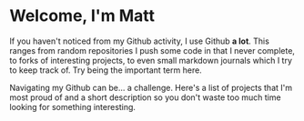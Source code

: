 # Welcome, I'm Matt

If you haven't noticed from my Github activity, I use Github **a lot**. This ranges from random repositories I push some code in that I never complete, to forks of interesting projects, to even small markdown journals which I try to keep track of. Try being the important term here.

Navigating my Github can be... a challenge. Here's a list of projects that I'm most proud of and a short description so you don't waste too much time looking for something interesting.
